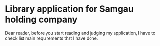 # Library application for Samgau holding company

Dear reader, before you start reading and judging my application, I have to check list main requirements that I have done.
